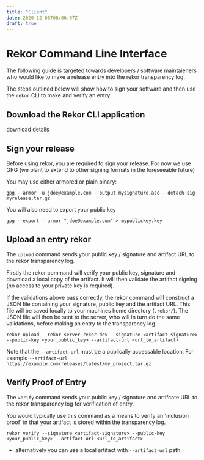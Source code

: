 ```yaml
---
title: "Client"
date: 2020-12-08T08:06:07Z
draft: true
---
```


# Rekor Command Line Interface

The following guide is targeted towards developers / software maintaieners who would like to make a release entry into the rekor transparency log.

The steps outlined below will show how to sign your software and then use the `rekor` CLI to make and verify an entry.

## Download the Rekor CLI application

<TODO> download details

## Sign your release

Before using rekor, you are required to sign your release. For now we use GPG
(we plant to extend to other signing formats in the foreseeable future)

You may use either armored or plain binary:

```
gpg --armor -u jdoe@example.com --output mysignature.asc --detach-sig myrelease.tar.gz
```

You will also need to export your public key

```
gpg --export --armor "jdoe@example.com" > mypublickey.key
```

## Upload an entry rekor

The `upload` command sends your public key / signature and artifact URL to the rekor transparency log.

Firstly the rekor command will verify your public key, signature and download
a local copy of the artifact. It will then validate the artifact signing (no
access to your private key is required).

If the validations above pass correctly, the rekor command will construct a JSON
file containing your signature, public key and the artifact URL. This file will
be saved locally to your machines home directory (`.rekor/`). The JSON file will
then be sent to the server, who will in turn do the same validations, before
making an entry to the transparency log.

```
rekor upload --rekor-server rekor.dev --signature <artifact-signature> --public-key <your_public_key> --artifact-url <url_to_artifact>
```

Note that the `--artifact-url` must be a publically accessable location. For example `--artifact-url https://example.com/releases/latest/my_project.tar.gz`

## Verify Proof of Entry

The `verify` command sends your public key / signature and artifcate URL to the rekor transparency log for verification of entry.

You would typically use this command as a means to  verify an 'inclusion proof'
in that your artifact is stored within the transparency log.

```
rekor verify --signature <artifact-signature> --public-key <your_public_key> --artifact-url <url_to_artifact>
```

* alternatively you can use a local artifact with `--artifact-url` path